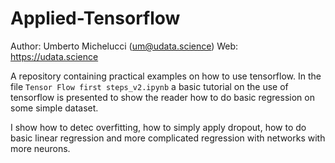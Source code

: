 # Applied-Tensorflow

Author: Umberto Michelucci (um@udata.science)
Web: https://udata.science 

A repository containing practical examples on how to use tensorflow.
In the file ```Tensor Flow first steps_v2.ipynb``` a basic tutorial on the use
of tensorflow is presented to show the reader how to do basic regression
on some simple dataset.

I show how to detec overfitting, how to simply apply dropout, how to
do basic linear regression and more complicated regression with networks with
more neurons.
